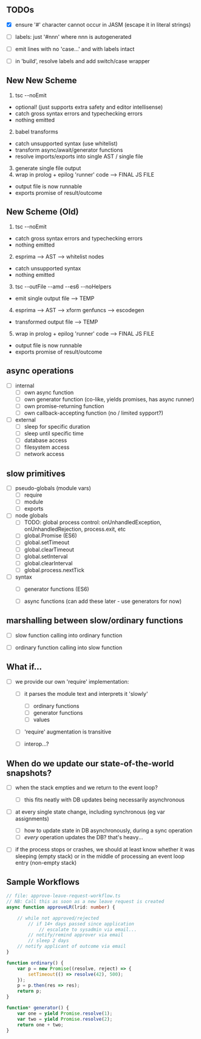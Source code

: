 ## TODOs
- [x] ensure '#' character cannot occur in JASM (escape it in literal strings)
- [ ] labels: just '#nnn' where nnn is autogenerated
- [ ] emit lines with no 'case...' and with labels intact
- [ ] in 'build', resolve labels and add switch/case wrapper




## New New Scheme

1. tsc --noEmit
  - optional! (just supports extra safety and editor intellisense)
  - catch gross syntax errors and typechecking errors
  - nothing emitted
2. babel transforms
  - catch unsupported syntax (use whitelist)
  - transform async/await/generator functions
  - resolve imports/exports into single AST / single file
3. generate single file output
4. wrap in prolog + epilog 'runner' code --> FINAL JS FILE
  - output file is now runnable
  - exports promise of result/outcome


## New Scheme (Old)

1. tsc --noEmit
  - catch gross syntax errors and typechecking errors
  - nothing emitted
2. esprima --> AST --> whitelist nodes
  - catch unsupported syntax
  - nothing emitted
3. tsc --outFile --amd --es6 --noHelpers
  - emit single output file --> TEMP
4. esprima --> AST --> xform genfuncs --> escodegen
  - transformed output file --> TEMP
5. wrap in prolog + epilog 'runner' code --> FINAL JS FILE
  - output file is now runnable
  - exports promise of result/outcome



## async operations
- [ ] internal
  - [ ] own async function
  - [ ] own generator function (co-like, yields promises, has async runner)
  - [ ] own promise-returning function
  - [ ] own callback-accepting function (no / limited sypport?)
- [ ] external
  - [ ] sleep for specific duration
  - [ ] sleep until specific time
  - [ ] database access
  - [ ] filesystem access
  - [ ] network access

## slow primitives
- [ ] pseudo-globals (module vars)
  - [ ] require
  - [ ] module
  - [ ] exports
- [ ] node globals
  - [ ] TODO: global process control: onUnhandledException, onUnhandledRejection, process.exit, etc
  - [ ] global.Promise (ES6)
  - [ ] global.setTimeout
  - [ ] global.clearTimeout
  - [ ] global.setInterval
  - [ ] global.clearInterval
  - [ ] global.process.nextTick
- [ ] syntax
  - [ ] generator functions (ES6)
  - [ ] async functions (can add these later - use generators for now)

  
## marshalling between slow/ordinary functions
- [ ] slow function calling into ordinary function
- [ ] ordinary function calling into slow function


## What if...
- [ ] we provide our own 'require' implementation:
  - [ ] it parses the module text and interprets it 'slowly'
    - [ ] ordinary functions
    - [ ] generator functions
    - [ ] values
  - [ ] 'require' augmentation is transitive
  - [ ] interop...?


## When do we update our state-of-the-world snapshots?
- [ ] when the stack empties and we return to the event loop?
  - [ ] this fits neatly with DB updates being necessarily asynchronous
- [ ] at every single state change, including synchronous (eg var assignments)
  - [ ] how to update state in DB asynchronously, during a sync operation
  - [ ] *every* operation updates the DB? that's heavy...
- [ ] if the process stops or crashes, we should at least know whether it was sleeping (empty stack) or in the middle of processing an event loop entry (non-empty stack)


## Sample Workflows

```ts
// file: approve-leave-request-workflow.ts
// NB: Call this as soon as a new leave request is created
async function approveLR(lrid: number) {

    // while not approved/rejected
        // if 14+ days passed since application
            // escalate to sysadmin via email...
        // notify/remind approver via email
        // sleep 2 days
    // notify applicant of outcome via email
}
```




```js
function ordinary() {
    var p = new Promise((resolve, reject) => {
        setTimeout(() => resolve(42), 500);
    });
    p = p.then(res => res);
    return p;
}

function* generator() {
    var one = yield Promise.resolve(1);
    var two = yield Promise.resolve(2);
    return one + two;
}

```

